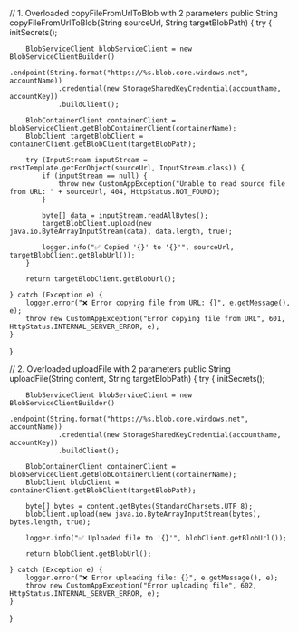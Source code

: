 // 1. Overloaded copyFileFromUrlToBlob with 2 parameters
public String copyFileFromUrlToBlob(String sourceUrl, String targetBlobPath) {
    try {
        initSecrets();

        BlobServiceClient blobServiceClient = new BlobServiceClientBuilder()
                .endpoint(String.format("https://%s.blob.core.windows.net", accountName))
                .credential(new StorageSharedKeyCredential(accountName, accountKey))
                .buildClient();

        BlobContainerClient containerClient = blobServiceClient.getBlobContainerClient(containerName);
        BlobClient targetBlobClient = containerClient.getBlobClient(targetBlobPath);

        try (InputStream inputStream = restTemplate.getForObject(sourceUrl, InputStream.class)) {
            if (inputStream == null) {
                throw new CustomAppException("Unable to read source file from URL: " + sourceUrl, 404, HttpStatus.NOT_FOUND);
            }

            byte[] data = inputStream.readAllBytes();
            targetBlobClient.upload(new java.io.ByteArrayInputStream(data), data.length, true);

            logger.info("✅ Copied '{}' to '{}'", sourceUrl, targetBlobClient.getBlobUrl());
        }

        return targetBlobClient.getBlobUrl();

    } catch (Exception e) {
        logger.error("❌ Error copying file from URL: {}", e.getMessage(), e);
        throw new CustomAppException("Error copying file from URL", 601, HttpStatus.INTERNAL_SERVER_ERROR, e);
    }
}

// 2. Overloaded uploadFile with 2 parameters
public String uploadFile(String content, String targetBlobPath) {
    try {
        initSecrets();

        BlobServiceClient blobServiceClient = new BlobServiceClientBuilder()
                .endpoint(String.format("https://%s.blob.core.windows.net", accountName))
                .credential(new StorageSharedKeyCredential(accountName, accountKey))
                .buildClient();

        BlobContainerClient containerClient = blobServiceClient.getBlobContainerClient(containerName);
        BlobClient blobClient = containerClient.getBlobClient(targetBlobPath);

        byte[] bytes = content.getBytes(StandardCharsets.UTF_8);
        blobClient.upload(new java.io.ByteArrayInputStream(bytes), bytes.length, true);

        logger.info("✅ Uploaded file to '{}'", blobClient.getBlobUrl());

        return blobClient.getBlobUrl();

    } catch (Exception e) {
        logger.error("❌ Error uploading file: {}", e.getMessage(), e);
        throw new CustomAppException("Error uploading file", 602, HttpStatus.INTERNAL_SERVER_ERROR, e);
    }
}
